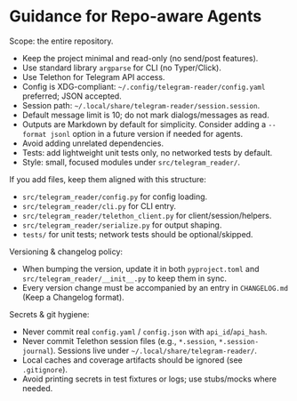 # Guidance for Repo-aware Agents

Scope: the entire repository.

- Keep the project minimal and read-only (no send/post features).
- Use standard library `argparse` for CLI (no Typer/Click).
- Use Telethon for Telegram API access.
- Config is XDG-compliant: `~/.config/telegram-reader/config.yaml` preferred; JSON accepted.
- Session path: `~/.local/share/telegram-reader/session.session`.
- Default message limit is 10; do not mark dialogs/messages as read.
- Outputs are Markdown by default for simplicity. Consider adding a `--format jsonl` option in a future version if needed for agents.
- Avoid adding unrelated dependencies.
- Tests: add lightweight unit tests only, no networked tests by default.
- Style: small, focused modules under `src/telegram_reader/`.

If you add files, keep them aligned with this structure:

- `src/telegram_reader/config.py` for config loading.
- `src/telegram_reader/cli.py` for CLI entry.
- `src/telegram_reader/telethon_client.py` for client/session/helpers.
- `src/telegram_reader/serialize.py` for output shaping.
- `tests/` for unit tests; network tests should be optional/skipped.

Versioning & changelog policy:
- When bumping the version, update it in both `pyproject.toml` and `src/telegram_reader/__init__.py` to keep them in sync.
- Every version change must be accompanied by an entry in `CHANGELOG.md` (Keep a Changelog format).

Secrets & git hygiene:
- Never commit real `config.yaml` / `config.json` with `api_id`/`api_hash`.
- Never commit Telethon session files (e.g., `*.session`, `*.session-journal`). Sessions live under `~/.local/share/telegram-reader/`.
- Local caches and coverage artifacts should be ignored (see `.gitignore`).
- Avoid printing secrets in test fixtures or logs; use stubs/mocks where needed.
